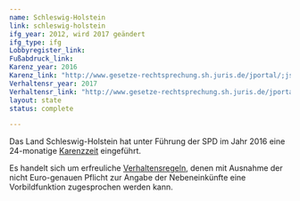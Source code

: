```yaml
---
name: Schleswig-Holstein
link: schleswig-holstein
ifg_year: 2012, wird 2017 geändert
ifg_type: ifg
Lobbyregister_link: 
Fußabdruck_link: 
Karenz_year: 2016
Karenz_link: "http://www.gesetze-rechtsprechung.sh.juris.de/jportal/;jsessionid=444F24B53BBD9844B0837987589A115E.jp13?quelle=jlink&query=MinG+SH&psml=bsshoprod.psml&max=true&aiz=true#jlr-MinGSHV6P8a"
Verhaltensr_year: 2017
Verhaltensr_link: "http://www.gesetze-rechtsprechung.sh.juris.de/jportal/?quelle=jlink&query=AbgVerhaltRegl+SH&psml=bsshoprod.psml&max=true&aiz=true#jlr-AbgVerhaltReglSH2018rahmen"
layout: state
status: complete

---
```

Das Land Schleswig-Holstein hat unter Führung der SPD im Jahr 2016 eine 24-monatige [Karenzzeit](https://www.gesetze-rechtsprechung.sh.juris.de/bssh/document/jlr-MinGSHrahmen) eingeführt.  

Es handelt sich um erfreuliche [Verhaltensregeln](https://www.gesetze-rechtsprechung.sh.juris.de/bssh/document/jlr-AbgGSHrahmen), denen mit Ausnahme der nicht Euro-genauen Pflicht zur Angabe der Nebeneinkünfte eine Vorbildfunktion zugesprochen werden kann. 
